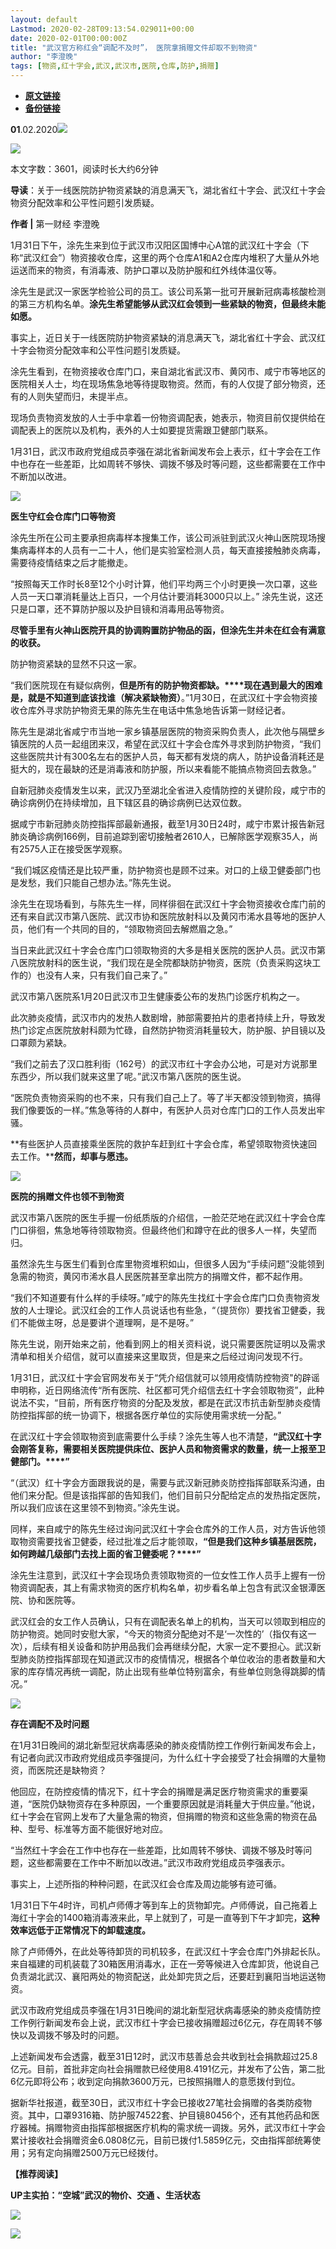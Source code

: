 ```yaml
---
layout: default
Lastmod: 2020-02-28T09:13:54.029011+00:00
date: 2020-02-01T00:00:00Z
title: "武汉官方称红会“调配不及时”， 医院拿捐赠文件却取不到物资"
author: "李澄晚"
tags: [物资,红十字会,武汉,武汉市,医院,仓库,防护,捐赠]
---
```


* [**原文链接**](http://mp.weixin.qq.com/s?__biz=MjM5MTM3NTMwNA==&mid=2660911714&idx=1&sn=a77976345c2aa0cb016a9614c197a119&chksm=bdd860c58aafe9d316438e08884d02fc3383a5caed6995b8a02fc94feb6340156f8d46dfa595#rd)
* [**备份链接**](http://archive.is/xnB4F)


  

**01**.02.2020![](/images/post/b964456eeb895c5ca2180c84e43a5c1c.jpg)

![](/images/post/4c26a83590c11d1b16b0683a13c85efa.jpg)

本文字数：3601，阅读时长大约6分钟

**导读**：关于一线医院防护物资紧缺的消息满天飞，湖北省红十字会、武汉红十字会物资分配效率和公平性问题引发质疑。

  

**作者 |** 第一财经 李澄晚

1月31日下午，涂先生来到位于武汉市汉阳区国博中心A馆的武汉红十字会（下称“武汉红会”）物资接收仓库，这里的两个仓库A1和A2仓库内堆积了大量从外地运送而来的物资，有消毒液、防护口罩以及防护服和红外线体温仪等。

涂先生是武汉一家医学检验公司的员工。该公司系第一批可开展新冠病毒核酸检测的第三方机构名单。**涂先生希望能够从武汉红会领到一些紧缺的物资，但最终未能如愿。**

事实上，近日关于一线医院防护物资紧缺的消息满天飞，湖北省红十字会、武汉红十字会物资分配效率和公平性问题引发质疑。

涂先生看到，在物资接收仓库门口，来自湖北省武汉市、黄冈市、咸宁市等地区的医院相关人士，均在现场焦急地等待提取物资。然而，有的人仅提了部分物资，还有的人则失望而归，未提半点。

现场负责物资发放的人士手中拿着一份物资调配表，她表示，物资目前仅提供给在调配表上的医院以及机构，表外的人士如要提货需跟卫健部门联系。

1月31日，武汉市政府党组成员李强在湖北省新闻发布会上表示，红十字会在工作中也存在一些差距，比如周转不够快、调拨不够及时等问题，这些都需要在工作中不断加以改进。

![](/images/post/3519c8928fe3dd75fef0a2cb3e52b75b.jpg)

**医生守红会仓库门口等物资**

涂先生所在公司主要承担病毒样本搜集工作，该公司派驻到武汉火神山医院现场搜集病毒样本的人员有一二十人，他们是实验室检测人员，每天直接接触肺炎病毒，需要待疫情结束之后才能撤走。

“按照每天工作时长8至12个小时计算，他们平均两三个小时更换一次口罩，这些人员一天口罩消耗量达上百只，一个月估计要消耗3000只以上。” 涂先生说，这还只是口罩，还不算防护服以及护目镜和消毒用品等物资。

**尽管手里有火神山医院开具的协调购置防护物品的函，但涂先生并未在红会有满意的收获。**

防护物资紧缺的显然不只这一家。

“我们医院现在有疑似病例，**但是所有的防护物资都缺。****现在遇到最大的困难是，就是不知道到底该找谁（解决紧缺物资）**。”1月30日，在武汉红十字会物资接收仓库外寻求防护物资无果的陈先生在电话中焦急地告诉第一财经记者。

陈先生是湖北省咸宁市当地一家乡镇基层医院的物资采购负责人，此次他与隔壁乡镇医院的人员一起组团来汉，希望在武汉红十字会仓库外寻求到防护物资，“我们这些医院共计有300名左右的医护人员，每天都有发烧的病人，防护设备消耗还是挺大的，现在最缺的还是消毒液和防护服，所以来看能不能搞点物资回去救急。”

自新冠肺炎疫情发生以来，武汉乃至湖北全省进入疫情防控的关键阶段，咸宁市的确诊病例仍在持续增加，且下辖区县的确诊病例已达双位数。

据咸宁市新冠肺炎防控指挥部最新通报，截至1月30日24时，咸宁市累计报告新冠肺炎确诊病例166例，目前追踪到密切接触者2610人，已解除医学观察35人，尚有2575人正在接受医学观察。

“我们城区疫情还是比较严重，防护物资也是顾不过来。对口的上级卫健委部门也是发愁，我们只能自己想办法。”陈先生说。

涂先生在现场看到，与陈先生一样，同样徘徊在武汉红十字会物资接收仓库门前的还有来自武汉市第八医院、武汉市协和医院放射科以及黄冈市浠水县等地的医护人员，他们有一个共同的目的，“领取物资回去解燃眉之急。”

当日来此武汉红十字会仓库门口领取物资的大多是相关医院的医护人员。武汉市第八医院放射科的医生说，“我们现在是全院都缺防护物资，医院（负责采购这块工作的）也没有人来，只有我们自己来了。”

武汉市第八医院系1月20日武汉市卫生健康委公布的发热门诊医疗机构之一。

此次肺炎疫情，武汉市内的发热人数剧增，肺部需要拍片的患者持续上升，导致发热门诊定点医院放射科颇为忙碌，自然防护物资消耗量较大，防护服、护目镜以及口罩颇为紧缺。

“我们之前去了汉口胜利街（162号）的武汉市红十字会办公地，可是对方说那里东西少，所以我们就来这里了呢。”武汉市第八医院的医生说。

“医院负责物资采购的也不来，只有我们自己上了。等了半天都没领到物资，搞得我们像要饭的一样。”焦急等待的人群中，有医护人员对仓库门口的工作人员发出牢骚。

**有些医护人员直接乘坐医院的救护车赶到红十字会仓库，希望领取物资快速回去工作。****然而，却事与愿违。**

![](/images/post/3519c8928fe3dd75fef0a2cb3e52b75b.jpg)

**医院的捐赠文件也领不到物资**

武汉市第八医院的医生手握一份纸质版的介绍信，一脸茫茫地在武汉红十字会仓库门口徘徊，焦急地等待领取物资。但最终他们和蹲守在此的很多人一样，失望而归。

虽然涂先生与医生们看到仓库里物资堆积如山，但很多人因为“手续问题”没能领到急需的物资，黄冈市浠水县人民医院甚至拿出院方的捐赠文件，都不起作用。

“我们不知道要有什么样的手续呀。”咸宁的陈先生找红十字会仓库门口负责物资发放的人士理论。武汉红会的工作人员说话也有些急，“（提货你）要找省卫健委，我们不能做主呀，总是要讲个道理啊，是不是呀。”

陈先生说，刚开始来之前，他看到网上的相关资料说，说只需要医院证明以及需求清单和相关介绍信，就可以直接来这里取货，但是来之后经过询问发现不行。

1月31日，武汉红十字会官网发布关于“凭介绍信就可以领用疫情防控物资"的辟谣申明称，近日网络流传“所有医院、社区都可凭介绍信去红十字会领取物资”，此种说法不实，“目前，所有医疗物资的分配及发放，都是在武汉市抗击新型肺炎疫情防控指挥部的统一协调下，根据各医疗单位的实际使用需求统一分配。”

在武汉红十字会领取物资到底需要什么手续？涂先生等人也不清楚，**“武汉红十字会刚答复称，需要相关医院提供床位、医护人员和物资需求的数量，统一上报至卫健部门。****”**

“（武汉）红十字会方面跟我说的是，需要与武汉新冠肺炎防控指挥部联系沟通，由他们来分配。但是该指挥部的告知我们，他们目前只分配给定点的发热指定医院，所以我们应该在这里领不到物资。”涂先生说。

同样，来自咸宁的陈先生经过询问武汉红十字会仓库外的工作人员，对方告诉他领取物资需要找省卫健委，经过批准之后才能领取，**“但是我们这种乡镇基层医院，如何跨越几级部门去找上面的省卫健委呢？****”**

涂先生注意到，武汉红十字会现场负责领取物资的一位女性工作人员手上握有一份物资调配表，其上有需求物资的医疗机构名单，初步看名单上包含有武汉金银潭医院、协和医院等。

武汉红会的女工作人员确认，只有在调配表名单上的机构，当天可以领取到相应的防护物资。她同时安慰大家，“今天的物资分配绝对不是‘一次性的’（指仅有这一次），后续有相关设备和防护用品我们会再继续分配，大家一定不要担心。武汉新型肺炎防控指挥部现在知道武汉市的疫情情况，根据各个单位收治的患者数量和大家的库存情况再统一调配，防止出现有些单位特别富余，有些单位则急得跳脚的情况。”

![](/images/post/3519c8928fe3dd75fef0a2cb3e52b75b.jpg)

**存在调配不及时问题**

在1月31日晚间的湖北新型冠状病毒感染的肺炎疫情防控工作例行新闻发布会上，有记者向武汉市政府党组成员李强提问，为什么红十字会接受了社会捐赠的大量物资，而医院还是缺物资？

他回应，在防控疫情的情况下，红十字会的捐赠是满足医疗物资需求的重要渠道，“医院仍缺物资存在多种原因，一个重要原因就是消耗量大于供应量。”他说，红十字会在官网上发布了大量急需的物资，但捐赠的物资和这些急需的物资在品种、型号、标准等方面不能很好地对应。

“当然红十字会在工作中也存在一些差距，比如周转不够快、调拨不够及时等问题，这些都需要在工作中不断加以改进。”武汉市政府党组成员李强表示。

事实上，上述所指的种种问题，在武汉红会仓库及周边能够有迹可循。

1月31日下午4时许，司机卢师傅才等到车上的货物卸完。卢师傅说，自己拖着上海红十字会的1400箱消毒液来此，早上就到了，可是一直等到下午才卸完，**这种效率远低于正常情况下的卸载速度。**

除了卢师傅外，在此处等待卸货的司机较多，在武汉红十字会仓库门外排起长队。来自福建的司机装载了30箱医用消毒水，正在一旁等候进入仓库卸货，他说自己负责湖北武汉、襄阳两处的物资配送，此处卸完货之后，还要赶到襄阳当地运送物资。

武汉市政府党组成员李强在1月31日晚间的湖北新型冠状病毒感染的肺炎疫情防控工作例行新闻发布会上说，武汉市红十字会已接收捐赠超过6亿元，存在周转不够快以及调拨不够及时的问题。

上述新闻发布会透露，截至31日12时，武汉市慈善总会共收到社会捐款超过25.8亿元。目前，首批非定向社会捐赠款已经使用8.4191亿元，并发布了公告，第二批6亿元即将公布；收到定向捐款3600万元，已按照捐赠人的意愿拨付到位。

据新华社报道，截至30日，武汉市红十字会已接收27笔社会捐赠的各类防疫物资。其中，口罩9316箱、防护服74522套、护目镜80456个，还有其他药品和医疗器械。捐赠物资由指挥部根据医疗机构的需求统一调拨。另外，武汉市红十字会累计接收社会捐赠资金6.0808亿元，目前已拨付1.5859亿元，交由指挥部统筹使用；另有定向捐赠2500万元已经拨付。

**【推荐阅读】**

**UP主实拍：“空城”武汉的物价、交通 、生活状态**

[![](/images/post/95378c138081e87ab45f85e97ac64671.jpg)](http://mp.weixin.qq.com/s?__biz=MjM5MTM3NTMwNA==&mid=2660911356&idx=1&sn=7ffb93ebf418b95431c855ef076d60a9&chksm=bdd8625b8aafeb4de0e755a3a94953a08b8683b96b692ea2bc68a976f3d13218eb323988780a&scene=21#wechat_redirect)

![](/images/post/8cd8a1d0aba0700b88fba4e2bebbdee5.jpg)

